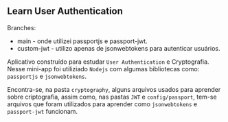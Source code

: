 ## Learn User Authentication

Branches:
- main - onde utilizei passportjs e passport-jwt.
- custom-jwt - utilizo apenas de jsonwebtokens para autenticar usuários.

Aplicativo construído para estudar `User Authentication` e Cryptografia.  
Nesse mini-app foi utiliziado `Nodejs` com algumas bibliotecas como: `passportjs` e `jsonwebtokens`.

Encontra-se, na pasta `cryptography`, alguns arquivos usados para aprender sobre criptografia, assim como, nas pastas `JWT` e `config/passport`, tem-se arquivos que foram utilizados para aprender como `jsonwebtokens` e `passport-jwt` funcionam.